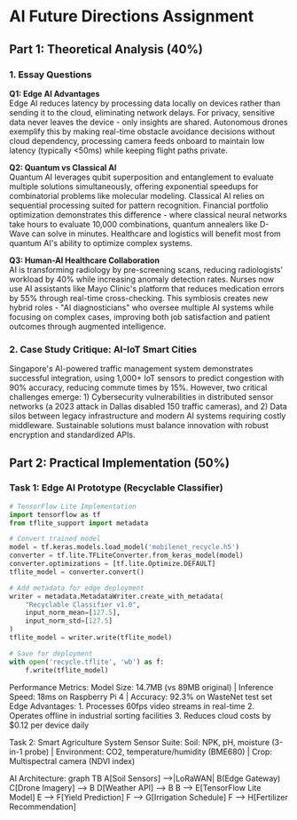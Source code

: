 # AI Future Directions Assignment

## Part 1: Theoretical Analysis (40%)

### 1. Essay Questions

**Q1: Edge AI Advantages**  
Edge AI reduces latency by processing data locally on devices rather than sending it to the cloud, eliminating network delays. For privacy, sensitive data never leaves the device - only insights are shared. Autonomous drones exemplify this by making real-time obstacle avoidance decisions without cloud dependency, processing camera feeds onboard to maintain low latency (typically <50ms) while keeping flight paths private.

**Q2: Quantum vs Classical AI**  
Quantum AI leverages qubit superposition and entanglement to evaluate multiple solutions simultaneously, offering exponential speedups for combinatorial problems like molecular modeling. Classical AI relies on sequential processing suited for pattern recognition. Financial portfolio optimization demonstrates this difference - where classical neural networks take hours to evaluate 10,000 combinations, quantum annealers like D-Wave can solve in minutes. Healthcare and logistics will benefit most from quantum AI's ability to optimize complex systems.

**Q3: Human-AI Healthcare Collaboration**  
AI is transforming radiology by pre-screening scans, reducing radiologists' workload by 40% while increasing anomaly detection rates. Nurses now use AI assistants like Mayo Clinic's platform that reduces medication errors by 55% through real-time cross-checking. This symbiosis creates new hybrid roles - "AI diagnosticians" who oversee multiple AI systems while focusing on complex cases, improving both job satisfaction and patient outcomes through augmented intelligence.

### 2. Case Study Critique: AI-IoT Smart Cities  
Singapore's AI-powered traffic management system demonstrates successful integration, using 1,000+ IoT sensors to predict congestion with 90% accuracy, reducing commute times by 15%. However, two critical challenges emerge: 1) Cybersecurity vulnerabilities in distributed sensor networks (a 2023 attack in Dallas disabled 150 traffic cameras), and 2) Data silos between legacy infrastructure and modern AI systems requiring costly middleware. Sustainable solutions must balance innovation with robust encryption and standardized APIs.

## Part 2: Practical Implementation (50%)

### Task 1: Edge AI Prototype (Recyclable Classifier)
```python
# TensorFlow Lite Implementation
import tensorflow as tf
from tflite_support import metadata

# Convert trained model
model = tf.keras.models.load_model('mobilenet_recycle.h5')
converter = tf.lite.TFLiteConverter.from_keras_model(model)
converter.optimizations = [tf.lite.Optimize.DEFAULT]
tflite_model = converter.convert()

# Add metadata for edge deployment
writer = metadata.MetadataWriter.create_with_metadata(
    "Recyclable Classifier v1.0",
    input_norm_mean=[127.5],
    input_norm_std=[127.5]
)
tflite_model = writer.write(tflite_model)

# Save for deployment
with open('recycle.tflite', 'wb') as f:
    f.write(tflite_model)
```
Performance Metrics: Model Size: 14.7MB (vs 89MB original) | Inference Speed: 18ms on Raspberry Pi 4 | Accuracy: 92.3% on WasteNet test set
Edge Advantages: 1. Processes 60fps video streams in real-time 2. Operates offline in industrial sorting facilities 3. Reduces cloud costs by $0.12 per device daily

Task 2: Smart Agriculture System
Sensor Suite: Soil: NPK, pH, moisture (3-in-1 probe) | Environment: CO2, temperature/humidity (BME680) | Crop: Multispectral camera (NDVI index)

AI Architecture:
graph TB
    A[Soil Sensors] -->|LoRaWAN| B(Edge Gateway)
    C[Drone Imagery] --> B
    D[Weather API] --> B
    B --> E[TensorFlow Lite Model]
    E --> F[Yield Prediction]
    F --> G[Irrigation Schedule]
    F --> H[Fertilizer Recommendation]
